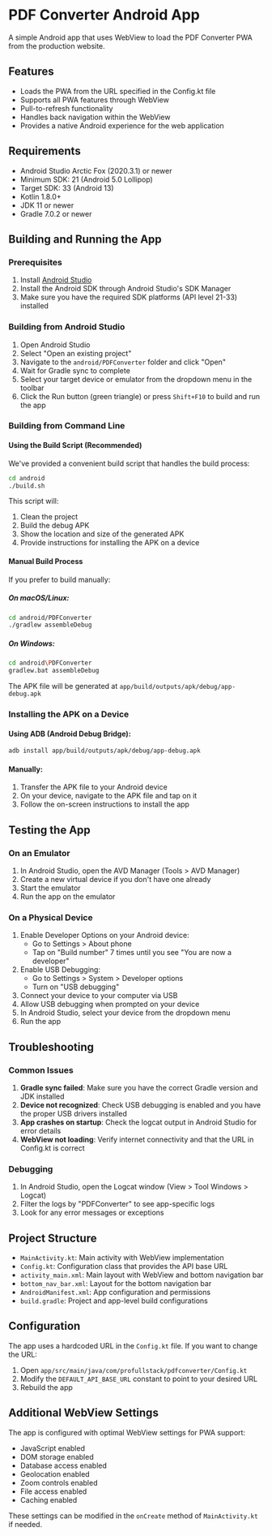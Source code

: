 # PDF Converter Android App

A simple Android app that uses WebView to load the PDF Converter PWA from the production website.

## Features

- Loads the PWA from the URL specified in the Config.kt file
- Supports all PWA features through WebView
- Pull-to-refresh functionality
- Handles back navigation within the WebView
- Provides a native Android experience for the web application

## Requirements

- Android Studio Arctic Fox (2020.3.1) or newer
- Minimum SDK: 21 (Android 5.0 Lollipop)
- Target SDK: 33 (Android 13)
- Kotlin 1.8.0+
- JDK 11 or newer
- Gradle 7.0.2 or newer

## Building and Running the App

### Prerequisites

1. Install [Android Studio](https://developer.android.com/studio)
2. Install the Android SDK through Android Studio's SDK Manager
3. Make sure you have the required SDK platforms (API level 21-33) installed

### Building from Android Studio

1. Open Android Studio
2. Select "Open an existing project"
3. Navigate to the `android/PDFConverter` folder and click "Open"
4. Wait for Gradle sync to complete
5. Select your target device or emulator from the dropdown menu in the toolbar
6. Click the Run button (green triangle) or press `Shift+F10` to build and run the app

### Building from Command Line

#### Using the Build Script (Recommended)

We've provided a convenient build script that handles the build process:

```bash
cd android
./build.sh
```

This script will:
1. Clean the project
2. Build the debug APK
3. Show the location and size of the generated APK
4. Provide instructions for installing the APK on a device

#### Manual Build Process

If you prefer to build manually:

##### On macOS/Linux:

```bash
cd android/PDFConverter
./gradlew assembleDebug
```

##### On Windows:

```bash
cd android\PDFConverter
gradlew.bat assembleDebug
```

The APK file will be generated at `app/build/outputs/apk/debug/app-debug.apk`

### Installing the APK on a Device

#### Using ADB (Android Debug Bridge):

```bash
adb install app/build/outputs/apk/debug/app-debug.apk
```

#### Manually:

1. Transfer the APK file to your Android device
2. On your device, navigate to the APK file and tap on it
3. Follow the on-screen instructions to install the app

## Testing the App

### On an Emulator

1. In Android Studio, open the AVD Manager (Tools > AVD Manager)
2. Create a new virtual device if you don't have one already
3. Start the emulator
4. Run the app on the emulator

### On a Physical Device

1. Enable Developer Options on your Android device:
   - Go to Settings > About phone
   - Tap on "Build number" 7 times until you see "You are now a developer"
2. Enable USB Debugging:
   - Go to Settings > System > Developer options
   - Turn on "USB debugging"
3. Connect your device to your computer via USB
4. Allow USB debugging when prompted on your device
5. In Android Studio, select your device from the dropdown menu
6. Run the app

## Troubleshooting

### Common Issues

1. **Gradle sync failed**: Make sure you have the correct Gradle version and JDK installed
2. **Device not recognized**: Check USB debugging is enabled and you have the proper USB drivers installed
3. **App crashes on startup**: Check the logcat output in Android Studio for error details
4. **WebView not loading**: Verify internet connectivity and that the URL in Config.kt is correct

### Debugging

1. In Android Studio, open the Logcat window (View > Tool Windows > Logcat)
2. Filter the logs by "PDFConverter" to see app-specific logs
3. Look for any error messages or exceptions

## Project Structure

- `MainActivity.kt`: Main activity with WebView implementation
- `Config.kt`: Configuration class that provides the API base URL
- `activity_main.xml`: Main layout with WebView and bottom navigation bar
- `bottom_nav_bar.xml`: Layout for the bottom navigation bar
- `AndroidManifest.xml`: App configuration and permissions
- `build.gradle`: Project and app-level build configurations

## Configuration

The app uses a hardcoded URL in the `Config.kt` file. If you want to change the URL:

1. Open `app/src/main/java/com/profullstack/pdfconverter/Config.kt`
2. Modify the `DEFAULT_API_BASE_URL` constant to point to your desired URL
3. Rebuild the app

## Additional WebView Settings

The app is configured with optimal WebView settings for PWA support:

- JavaScript enabled
- DOM storage enabled
- Database access enabled
- Geolocation enabled
- Zoom controls enabled
- File access enabled
- Caching enabled

These settings can be modified in the `onCreate` method of `MainActivity.kt` if needed.